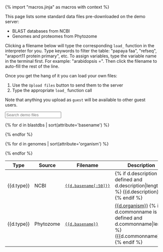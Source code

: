 {% import "macros.jinja" as macros with context %}

This page lists some standard data files pre-downloaded on the demo server:

* BLAST databases from NCBI
* Genomes and proteomes from Phytozome

Clicking a filename below will type the corresponding `load_` function in the interpreter for you.
Type keywords to filter the table: "papaya faa", "refseq", "araport11 protein primary", etc.
To assign variables, type the variable name in the terminal first.
For example: "arabidopsis =". Then click the filename to auto-fill the rest of the line.

Once you get the hang of it you can load your own files:

1. Use the `Upload files` button to send them to the server
2. Type the appropriate `load_` function call

Note that anything you upload as `guest` will be available to other guest users.

<input id="datasearch" placeholder="Search demo files" id="box" type="text"/>

<table id="datatable">
<thead>
  <th width="4%">Type</th>
  <th width="10%%">Source</th>
  <th width="50%">Filename</th>
  <th width="46%">Description</th>
</thead>

{% for d in blastdbs | sort(attribute='basename') %}
<tr class="datablock">
	<td>{{d.type}}</td>
	<td>NCBI</td>
	<td><a href="#" title='{{d.loadfn | escape}}' onclick="repl_autorun([' {{d.loadfn | escape}}'], clear_first=false)"><pre>{{d.basename[:50]}}</pre></a></td>
	<td>{% if d.description is defined and d.description|length %}
		{{d.description}}
	{% endif %}</td>
</tr>
{% endfor %}

{% for d in genomes | sort(attribute='organism') %}
<tr class="datablock">
	<td>{{d.type}}</td>
	<td>Phytozome</td>
	<td>
		<a href="#" title='{{d.loadfn | escape}}' onclick="repl_autorun([' {{d.loadfn | escape}}'], clear_first=false)"><pre>{{d.basename}}</pre></a>
	</td>
	<td>
		<a href="{{d.url}}" target="_blank">{{d.organism}}</a>
		{% if d.commonname is defined and d.commonname|length %}
			({{d.commonname}})
		{% endif %}
	</td>
</tr>
{% endfor %}

</table>
